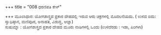 +++
title = "008 ಧರಣಿಪತಿ ಕೇಳ್"

+++
ಮೂಲಾಧಾರ: ಯೋಗಶಾಸ್ತ್ರದ ಪ್ರಕಾರ    ದೇಹದಲ್ಲಿ ಇರುವ ಆರು ಚಕ್ರಗಳಲ್ಲಿ ಮೊದಲನೆಯದು. ( ಉಳಿದ ಐದು: ಸ್ವಾಧಿಷ್ಠಾನ, ಮಣಿಪೂರ, ಅನಾಹತ, ವಿಶುದ್ಧ, ಆಜ್ಞಾ)  
ಸುಷುಮ್ನಾ : ಯೋಗಶಾಸ್ತ್ರದ ಪ್ರಕಾರ ದೇಹದ ಮೂರು ನಾಡಿಗಳಲ್ಲಿ ಒಂದು (ಉಳಿದೆರಡು : ಇಡಾ, ಪಿಂಗಳಾ)